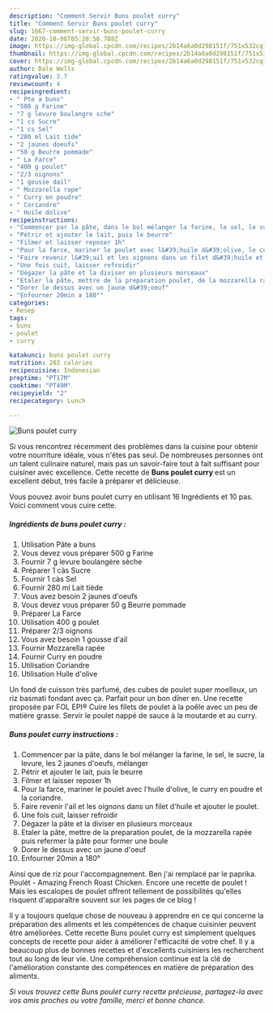 ```yaml
---
description: "Comment Servir Buns poulet curry"
title: "Comment Servir Buns poulet curry"
slug: 1667-comment-servir-buns-poulet-curry
date: 2020-10-06T05:28:56.788Z
image: https://img-global.cpcdn.com/recipes/2b14a6a0d298151f/751x532cq70/buns-poulet-curry-photo-principale-de-la-recette.jpg
thumbnail: https://img-global.cpcdn.com/recipes/2b14a6a0d298151f/751x532cq70/buns-poulet-curry-photo-principale-de-la-recette.jpg
cover: https://img-global.cpcdn.com/recipes/2b14a6a0d298151f/751x532cq70/buns-poulet-curry-photo-principale-de-la-recette.jpg
author: Dale Wells
ratingvalue: 3.7
reviewcount: 4
recipeingredient:
- " Pte a buns"
- "500 g Farine"
- "7 g levure boulangre sche"
- "1 cs Sucre"
- "1 cs Sel"
- "280 ml Lait tide"
- "2 jaunes doeufs"
- "50 g Beurre pommade"
- " La Farce"
- "400 g poulet"
- "2/3 oignons"
- "1 gousse dail"
- " Mozzarella rape"
- " Curry en poudre"
- " Coriandre"
- " Huile dolive"
recipeinstructions:
- "Commencer par la pâte, dans le bol mélanger la farine, le sel, le sucre, la levure, les 2 jaunes d&#39;oeufs, mélanger"
- "Pétrir et ajouter le lait, puis le beurre"
- "Filmer et laisser reposer 1h"
- "Pour la farce, mariner le poulet avec l&#39;huile d&#39;olive, le curry en poudre et la coriandre."
- "Faire revenir l&#39;ail et les oignons dans un filet d&#39;huile et ajouter le poulet."
- "Une fois cuit, laisser refroidir"
- "Dégazer la pâte et la diviser en plusieurs morceaux"
- "Etaler la pâte, mettre de la preparation poulet, de la mozzarella rapée puis refermer la pâte pour former une boule"
- "Dorer le dessus avec un jaune d&#39;oeuf"
- "Enfourner 20min a 180°"
categories:
- Resep
tags:
- buns
- poulet
- curry

katakunci: buns poulet curry 
nutrition: 203 calories
recipecuisine: Indonesian
preptime: "PT17M"
cooktime: "PT49M"
recipeyield: "2"
recipecategory: Lunch

---
```



![Buns poulet curry](https://img-global.cpcdn.com/recipes/2b14a6a0d298151f/751x532cq70/buns-poulet-curry-photo-principale-de-la-recette.jpg)

Si vous rencontrez récemment des problèmes dans la cuisine pour obtenir votre nourriture idéale, vous n'êtes pas seul. De nombreuses personnes ont un talent culinaire naturel, mais pas un savoir-faire tout à fait suffisant pour cuisiner avec excellence. Cette recette de <strong> Buns poulet curry </strong> est un excellent début, très facile à préparer et délicieuse.

<!--inarticleads1-->

Vous pouvez avoir buns poulet curry en utilisant 16 Ingrédients et 10 pas. Voici comment vous cuire cette.

##### Ingrédients de buns poulet curry :

1. Utilisation  Pâte a buns
1. Vous devez vous préparer 500 g Farine
1. Fournir 7 g levure boulangère sèche
1. Préparer 1 càs Sucre
1. Fournir 1 càs Sel
1. Fournir 280 ml Lait tiède
1. Vous avez besoin 2 jaunes d&#39;oeufs
1. Vous devez vous préparer 50 g Beurre pommade
1. Préparer  La Farce
1. Utilisation 400 g poulet
1. Préparer 2/3 oignons
1. Vous avez besoin 1 gousse d&#39;ail
1. Fournir  Mozzarella rapée
1. Fournir  Curry en poudre
1. Utilisation  Coriandre
1. Utilisation  Huile d&#39;olive


Un fond de cuisson très parfumé, des cubes de poulet super moelleux, un riz basmati fondant avec ça. Parfait pour un bon dîner en. Une recette proposée par FOL EPI® Cuire les filets de poulet à la poêle avec un peu de matière grasse. Servir le poulet nappé de sauce à la moutarde et au curry. 

<!--inarticleads2-->

##### Buns poulet curry instructions :

1. Commencer par la pâte, dans le bol mélanger la farine, le sel, le sucre, la levure, les 2 jaunes d&#39;oeufs, mélanger
1. Pétrir et ajouter le lait, puis le beurre
1. Filmer et laisser reposer 1h
1. Pour la farce, mariner le poulet avec l&#39;huile d&#39;olive, le curry en poudre et la coriandre.
1. Faire revenir l&#39;ail et les oignons dans un filet d&#39;huile et ajouter le poulet.
1. Une fois cuit, laisser refroidir
1. Dégazer la pâte et la diviser en plusieurs morceaux
1. Etaler la pâte, mettre de la preparation poulet, de la mozzarella rapée puis refermer la pâte pour former une boule
1. Dorer le dessus avec un jaune d&#39;oeuf
1. Enfourner 20min a 180°


Ainsi que de riz pour l&#39;accompagnement. Ben j&#39;ai remplacé par le paprika. Poulét - Amazing French Roast Chicken. Encore une recette de poulet ! Mais les escalopes de poulet offrent tellement de possibilités qu&#39;elles risquent d&#39;apparaître souvent sur les pages de ce blog ! 

<!--inarticleads1-->

<p>
Il y a toujours quelque chose de nouveau à apprendre en ce qui concerne la préparation des aliments et les compétences de chaque cuisinier peuvent être améliorées. Cette recette Buns poulet curry est simplement quelques concepts de recette pour aider à améliorer l'efficacité de votre chef. Il y a beaucoup plus de bonnes recettes et d'excellents cuisiniers les recherchent tout au long de leur vie. Une compréhension continue est la clé de l'amélioration constante des compétences en matière de préparation des aliments.
</p>

<p>
<i>Si vous trouvez cette Buns poulet curry recette précieuse, partagez-la avec vos amis proches ou votre famille, merci et bonne chance.</i>
</p>
